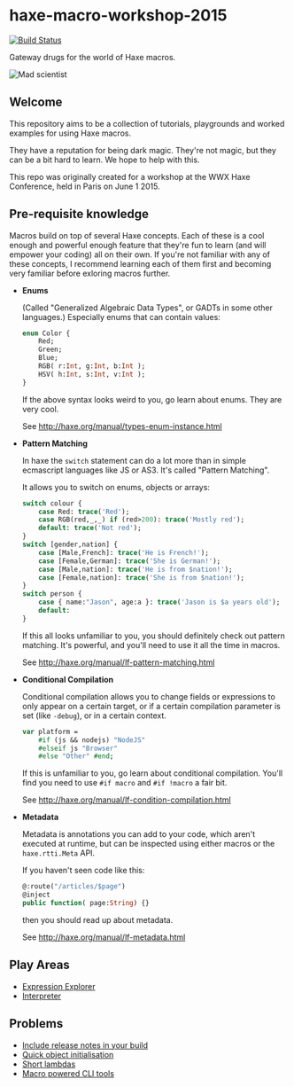 # haxe-macro-workshop-2015

[![Build Status](https://travis-ci.org/macronauts/haxe-macro-workshop-2015.svg?branch=master)](https://travis-ci.org/macronauts/haxe-macro-workshop-2015)

Gateway drugs for the world of Haxe macros.

![Mad scientist](https://avatars3.githubusercontent.com/u/12681912?v=3&s=410 "You too could look like this... with MACROS!")

## Welcome

This repository aims to be a collection of tutorials, playgrounds and worked examples for using Haxe macros.

They have a reputation for being dark magic.  They're not magic, but they can be a bit hard to learn.  We hope to help with this.

This repo was originally created for a workshop at the WWX Haxe Conference, held in Paris on June 1 2015.

## Pre-requisite knowledge

Macros build on top of several Haxe concepts.  Each of these is a cool enough and powerful enough feature that they're fun to learn (and will empower your coding) all on their own.  If you're not familiar with any of these concepts, I recommend learning each of them first and becoming very familiar before exloring macros further.

  * __Enums__

	(Called "Generalized Algebraic Data Types", or GADTs in some other languages.)  Especially enums that can contain values:

	```haxe
	enum Color {
		Red;
		Green;
		Blue;
		RGB( r:Int, g:Int, b:Int );
		HSV( h:Int, s:Int, v:Int );
	}
	```

	If the above syntax looks weird to you, go learn about enums. They are very cool.

	See http://haxe.org/manual/types-enum-instance.html

  * __Pattern Matching__

	In haxe the `switch` statement can do a lot more than in simple ecmascript languages like JS or AS3.  It's called "Pattern Matching".

	It allows you to switch on enums, objects or arrays:

	```haxe
	switch colour {
		case Red: trace('Red');
		case RGB(red,_,_) if (red>200): trace('Mostly red');
		default: trace('Not red');
	}
	switch [gender,nation] {
		case [Male,French]: trace('He is French!');
		case [Female,German]: trace('She is German!');
		case [Male,nation]: trace('He is from $nation!');
		case [Female,nation]: trace('She is from $nation!');
	}
	switch person {
		case { name:"Jason", age:a }: trace('Jason is $a years old');
		default:
	}
	```

	If this all looks unfamiliar to you, you should definitely check out pattern matching.  It's powerful, and you'll need to use it all the time in macros.

	See http://haxe.org/manual/lf-pattern-matching.html

  * __Conditional Compilation__

	Conditional compilation allows you to change fields or expressions to only appear on a certain target, or if a certain compilation parameter is set (like `-debug`), or in a certain context.

	```haxe
	var platform =
	    #if (js && nodejs) "NodeJS"
		#elseif js "Browser"
		#else "Other" #end;
	```

	If this is unfamiliar to you, go learn about conditional compilation.  You'll find you need to use `#if macro` and `#if !macro` a fair bit.

	See http://haxe.org/manual/lf-condition-compilation.html

  * __Metadata__

	Metadata is annotations you can add to your code, which aren't executed at runtime, but can be inspected using either macros or the `haxe.rtti.Meta` API.

	If you haven't seen code like this:

	```Haxe
	@:route("/articles/$page")
	@inject
	public function( page:String) {}
	```

	then you should read up about metadata.

	See http://haxe.org/manual/lf-metadata.html

## Play Areas

* [Expression Explorer](expression_explorer)
* [Interpreter](interpreter)

## Problems

* [Include release notes in your build](include_release_notes)
* [Quick object initialisation](object_initialisation)
* [Short lambdas](short_lambdas)
* [Macro powered CLI tools](automatic_cli_tools)
